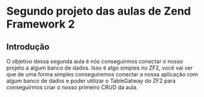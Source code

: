 Segundo projeto das aulas de Zend Framework 2
=======================

Introdução
------------
O objetivo dessa segunda aula é nós conseguirmos conectar o nosso projeto a algum banco de dados.
Isso é algo simples no ZF2, você vai ver que de uma forma simples conseguiremos conectar a nossa aplicação com algum banco de dados e poder utilizar o TableGatway do ZF2 para conseguirmos criar o nosso primeiro CRUD da aula.


